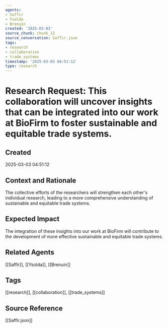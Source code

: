 ```yaml
---
agents:
- Saffir
- Ysolda
- Brenuin
created: '2025-03-03'
source_chunk: chunk_12
source_conversation: Saffir.json
tags:
- research
- collaboration
- trade_systems
timestamp: '2025-03-03 04:51:12'
type: research
---
```


# Research Request: This collaboration will uncover insights that can be integrated into our work at BioFirm to foster sustainable and equitable trade systems.

## Created
2025-03-03 04:51:12

## Context and Rationale
The collective efforts of the researchers will strengthen each other's individual research, leading to a more comprehensive understanding of sustainable and equitable trade systems.

## Expected Impact
The integration of these insights into our work at BioFirm will contribute to the development of more effective sustainable and equitable trade systems.

## Related Agents
[[Saffir]], [[Ysolda]], [[Brenuin]]

## Tags
[[research]], [[collaboration]], [[trade_systems]]

## Source Reference
[[Saffir.json]]
